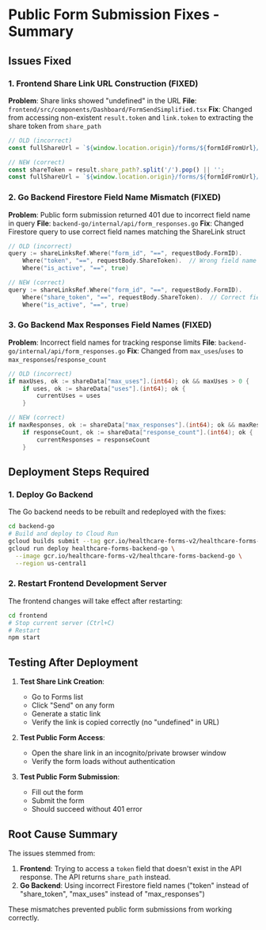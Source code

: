 # Public Form Submission Fixes - Summary

## Issues Fixed

### 1. Frontend Share Link URL Construction (FIXED)
**Problem**: Share links showed "undefined" in the URL
**File**: `frontend/src/components/Dashboard/FormSendSimplified.tsx`
**Fix**: Changed from accessing non-existent `result.token` and `link.token` to extracting the share token from `share_path`

```javascript
// OLD (incorrect)
const fullShareUrl = `${window.location.origin}/forms/${formIdFromUrl}/fill/${result.token}`;

// NEW (correct)
const shareToken = result.share_path?.split('/').pop() || '';
const fullShareUrl = `${window.location.origin}/forms/${formIdFromUrl}/fill/${shareToken}`;
```

### 2. Go Backend Firestore Field Name Mismatch (FIXED)
**Problem**: Public form submission returned 401 due to incorrect field name in query
**File**: `backend-go/internal/api/form_responses.go`
**Fix**: Changed Firestore query to use correct field names matching the ShareLink struct

```go
// OLD (incorrect)
query := shareLinksRef.Where("form_id", "==", requestBody.FormID).
    Where("token", "==", requestBody.ShareToken).  // Wrong field name
    Where("is_active", "==", true)

// NEW (correct)
query := shareLinksRef.Where("form_id", "==", requestBody.FormID).
    Where("share_token", "==", requestBody.ShareToken).  // Correct field name
    Where("is_active", "==", true)
```

### 3. Go Backend Max Responses Field Names (FIXED)
**Problem**: Incorrect field names for tracking response limits
**File**: `backend-go/internal/api/form_responses.go`
**Fix**: Changed from `max_uses`/`uses` to `max_responses`/`response_count`

```go
// OLD (incorrect)
if maxUses, ok := shareData["max_uses"].(int64); ok && maxUses > 0 {
    if uses, ok := shareData["uses"].(int64); ok {
        currentUses = uses
    }

// NEW (correct)
if maxResponses, ok := shareData["max_responses"].(int64); ok && maxResponses > 0 {
    if responseCount, ok := shareData["response_count"].(int64); ok {
        currentResponses = responseCount
    }
```

## Deployment Steps Required

### 1. Deploy Go Backend
The Go backend needs to be rebuilt and redeployed with the fixes:
```bash
cd backend-go
# Build and deploy to Cloud Run
gcloud builds submit --tag gcr.io/healthcare-forms-v2/healthcare-forms-backend-go
gcloud run deploy healthcare-forms-backend-go \
  --image gcr.io/healthcare-forms-v2/healthcare-forms-backend-go \
  --region us-central1
```

### 2. Restart Frontend Development Server
The frontend changes will take effect after restarting:
```bash
cd frontend
# Stop current server (Ctrl+C)
# Restart
npm start
```

## Testing After Deployment

1. **Test Share Link Creation**:
   - Go to Forms list
   - Click "Send" on any form
   - Generate a static link
   - Verify the link is copied correctly (no "undefined" in URL)

2. **Test Public Form Access**:
   - Open the share link in an incognito/private browser window
   - Verify the form loads without authentication

3. **Test Public Form Submission**:
   - Fill out the form
   - Submit the form
   - Should succeed without 401 error

## Root Cause Summary

The issues stemmed from:
1. **Frontend**: Trying to access a `token` field that doesn't exist in the API response. The API returns `share_path` instead.
2. **Go Backend**: Using incorrect Firestore field names ("token" instead of "share_token", "max_uses" instead of "max_responses")

These mismatches prevented public form submissions from working correctly.